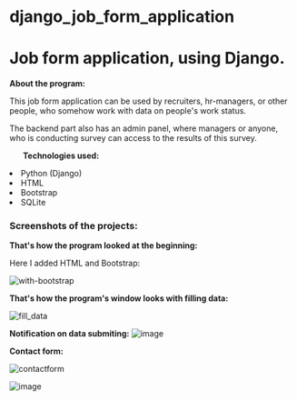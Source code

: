 # django_job_form_application


<h1>Job form application, using Django.</h1>


<strong>About the program:</strong>
<p>This job form application can be used by recruiters, hr-managers, or other people, who somehow work with data on people's work status.</p>
<p>The backend part also has an admin panel, where managers or anyone, who is conducting survey can access to the results of this survey.</p>


<ul><strong>Technologies used:</strong></ul>
<li>Python (Django)</li>
<li>HTML</li>
<li>Bootstrap</li>
<li>SQLite</li>


<h3>Screenshots of the projects:</h3>

<strong>That's how the program looked at the beginning:</strong>
<p>Here I added HTML and Bootstrap:</p>


![with-bootstrap](https://user-images.githubusercontent.com/102950421/230875023-b9b07b27-49e9-41c8-9e5a-3760bf9d50c1.png)


<strong>That's how the program's window looks with filling data:</strong>


![fill_data](https://user-images.githubusercontent.com/102950421/230875229-4e916e62-3ff3-45d0-b976-77307b5e69c1.png)


<strong>Notification on data submiting:</strong>
![image](https://github.com/alinatussupova/django_job_form_application/assets/102950421/63cefcef-77a9-430b-9025-2e36e0580e92)



<strong>Contact form:</strong>


![contactform](https://user-images.githubusercontent.com/102950421/230875466-b5eb493d-e589-49b2-b488-20653c5fb95f.PNG)



![image](https://user-images.githubusercontent.com/102950421/230876035-61fbe8e0-1b30-4022-8434-465f7a2b6866.png)






